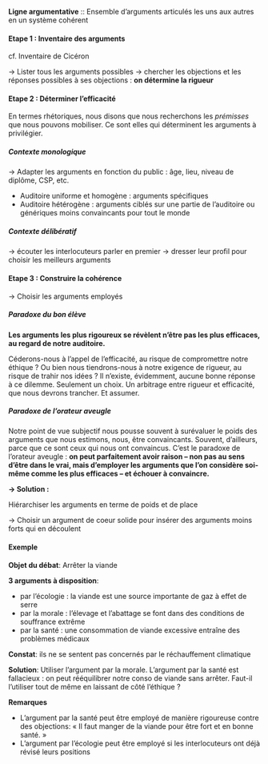 
**Ligne argumentative** ::  Ensemble d’arguments articulés les uns aux autres en un système cohérent

#### Etape 1 : Inventaire des arguments

cf. Inventaire de Cicéron

→ Lister tous les arguments possibles
→ chercher les objections et les réponses possibles à ses objections : **on détermine la rigueur**

#### Etape 2 : Déterminer l’efficacité

En termes rhétoriques, nous disons que nous recherchons les _prémisses_ que nous pouvons mobiliser. Ce sont elles qui déterminent les arguments à privilégier.

##### Contexte monologique

→ Adapter les arguments en fonction du public : âge, lieu, niveau de diplôme, CSP, etc.

- Auditoire uniforme et homogène : arguments spécifiques
- Auditoire hétérogène : arguments ciblés sur une partie de l’auditoire ou génériques moins convaincants pour tout le monde

##### Contexte délibératif

→ écouter les interlocuteurs parler en premier 
→ dresser leur profil pour choisir les meilleurs arguments 

#### Etape 3 : Construire la cohérence

→ Choisir les arguments employés

##### Paradoxe du bon élève

**Les arguments les plus rigoureux se révèlent n’être pas les plus efficaces, au regard de notre auditoire.**

Céderons-nous à l’appel de l’efficacité, au risque de compromettre notre éthique ? Ou bien nous tiendrons-nous à notre exigence de rigueur, au risque de trahir nos idées ? Il n’existe, évidemment, aucune bonne réponse à ce dilemme. Seulement un choix. Un arbitrage entre rigueur et efficacité, que nous devrons trancher. Et assumer.

##### Paradoxe de l’orateur aveugle

Notre point de vue subjectif nous pousse souvent à surévaluer le poids des arguments que nous estimons, nous, être convaincants. Souvent, d’ailleurs, parce que ce sont ceux qui nous ont convaincus. 
C’est le paradoxe de l’orateur aveugle : **on peut parfaitement avoir raison – non pas au sens d’être dans le vrai, mais d’employer les arguments que l’on considère soi-même comme les plus efficaces – et échouer à convaincre.**

**→ Solution :**

Hiérarchiser les arguments en terme de poids et de place

→ Choisir un argument de coeur solide pour insérer des arguments moins forts qui en découlent

#### Exemple

**Objet du débat**: Arrêter la viande

**3 arguments à disposition**:
- par l’écologie : la viande est une source importante de gaz à effet de serre
- par la morale : l’élevage et l’abattage se font dans des conditions de souffrance extrême
- par la santé : une consommation de viande excessive entraîne des problèmes médicaux

**Constat**: ils ne se sentent pas concernés par le réchauffement climatique

**Solution**: 
Utiliser l’argument par la morale.
L’argument par la santé est fallacieux : on peut rééquilibrer notre conso de viande sans arrêter. Faut-il l’utiliser tout de même en laissant de côté l’éthique ?

**Remarques**

- L’argument par la santé peut être employé de manière rigoureuse contre des objections: « Il faut manger de la viande pour être fort et en bonne santé. »
- L’argument par l’écologie peut être employé si les interlocuteurs ont déjà révisé leurs positions



